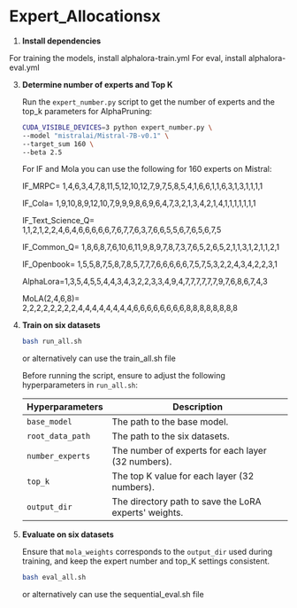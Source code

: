 # Expert_Allocationsx

1. **Install dependencies**

For training the models, install alphalora-train.yml
For eval, install alphalora-eval.yml

3. **Determine number of experts and Top K**

   Run the `expert_number.py` script to get the number of experts and the top_k parameters for AlphaPruning:

   ```bash
   CUDA_VISIBLE_DEVICES=3 python expert_number.py \
   --model "mistralai/Mistral-7B-v0.1" \
   --target_sum 160 \
   --beta 2.5
   ```

   For IF and Mola you can use the following for 160 experts on Mistral:

   IF_MRPC= 1,4,6,3,4,7,8,11,5,12,10,12,7,9,7,5,8,5,4,1,6,6,1,1,6,3,1,3,1,1,1,1

   IF_Cola= 1,9,10,8,9,12,10,7,9,9,9,8,6,9,6,4,7,3,2,1,3,4,2,1,4,1,1,1,1,1,1,1

   IF_Text_Science_Q= 1,1,2,1,2,2,4,6,4,6,6,6,6,6,7,6,7,7,6,3,7,6,6,5,5,6,7,6,5,6,7,5

   IF_Common_Q= 1,8,6,8,7,6,10,6,11,9,8,9,7,8,7,3,7,6,5,2,6,5,2,1,1,3,1,2,1,1,2,1

   IF_Openbook= 1,5,5,8,7,5,8,7,8,5,7,7,7,6,6,6,6,6,7,5,7,5,3,2,2,4,3,4,2,2,3,1

   AlphaLora=1,3,5,4,5,5,4,4,3,4,3,2,2,3,3,4,9,4,7,7,7,7,7,7,9,7,6,8,6,7,4,3

   MoLA(2,4,6,8)= 2,2,2,2,2,2,2,2,4,4,4,4,4,4,4,4,6,6,6,6,6,6,6,6,8,8,8,8,8,8,8,8


4. **Train on six datasets**


   ```bash
   bash run_all.sh
   ```

   or alternatively can use the train_all.sh file

   Before running the script, ensure to adjust the following hyperparameters in `run_all.sh`:

   | Hyperparameters          | Description                                                       |
   |--------------------------|-------------------------------------------------------------------|
   | `base_model`             | The path to the base model.                                       |
   | `root_data_path`         | The path to the six datasets.                                     |
   | `number_experts`         | The number of experts for each layer (32 numbers).        |
   | `top_k`                  | The top K value for each layer (32 numbers).              |
   | `output_dir`             | The directory path to save the LoRA experts' weights.             |

5. **Evaluate on six datasets**

   Ensure that `mola_weights` corresponds to the `output_dir` used during training, and keep the expert number and top_K settings consistent.

   ```bash
   bash eval_all.sh
   ```
   or alternatively can use the sequential_eval.sh file
   

   


